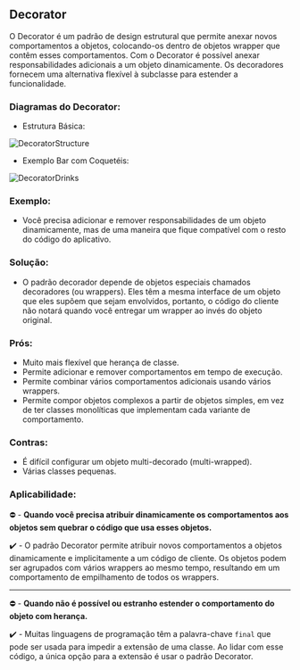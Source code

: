 ## Decorator

O Decorator é um padrão de design estrutural que permite anexar novos comportamentos a objetos, colocando-os dentro de objetos wrapper que contêm esses comportamentos. Com o Decorator é possível anexar responsabilidades adicionais a um objeto dinamicamente. Os decoradores fornecem uma alternativa flexível à subclasse para estender a funcionalidade.

### Diagramas do Decorator:
* Estrutura Básica:

![DecoratorStructure](https://refactoring.guru/images/patterns/diagrams/decorator/structure.png)

* Exemplo Bar com Coquetéis:

![DecoratorDrinks](https://brizeno.files.wordpress.com/2011/08/decorator-exemplo-certo1.png)

### Exemplo:
 - Você precisa adicionar e remover responsabilidades de um objeto dinamicamente, mas de uma maneira que fique compatível com o resto do código do aplicativo.

### Solução:
 - O padrão decorador depende de objetos especiais chamados decoradores (ou wrappers). Eles têm a mesma interface de um objeto que eles supõem que sejam envolvidos, portanto, o código do cliente não notará quando você entregar um wrapper ao invés do objeto original.

### Prós:
 - Muito mais flexível que herança de classe.
 - Permite adicionar e remover comportamentos em tempo de execução.
 - Permite combinar vários comportamentos adicionais usando vários wrappers.
 - Permite compor objetos complexos a partir de objetos simples, em vez de ter classes monolíticas que implementam cada variante de comportamento.

### Contras:
 - É difícil configurar um objeto multi-decorado (multi-wrapped).
 - Várias classes pequenas.

### Aplicabilidade:
 :no_entry: - __Quando você precisa atribuir dinamicamente os comportamentos aos objetos sem quebrar o código que usa esses objetos.__
 
 :heavy_check_mark: - O padrão Decorator permite atribuir novos comportamentos a objetos dinamicamente e implicitamente a um código de cliente. Os objetos podem ser agrupados com vários wrappers ao mesmo tempo, resultando em um comportamento de empilhamento de todos os wrappers.

 ---

 :no_entry: - __Quando não é possível ou estranho estender o comportamento do objeto com herança.__
 
 :heavy_check_mark: - Muitas linguagens de programação têm a palavra-chave `final` que pode ser usada para impedir a extensão de uma classe. Ao lidar com esse código, a única opção para a extensão é usar o padrão Decorator.